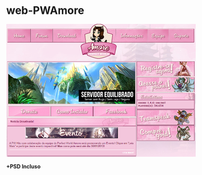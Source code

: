 # web-PWAmore

![alt text](https://github.com/MateusCouto/web-PWAmore/blob/main/Screenshot.png?raw=true)

**+PSD Incluso**

